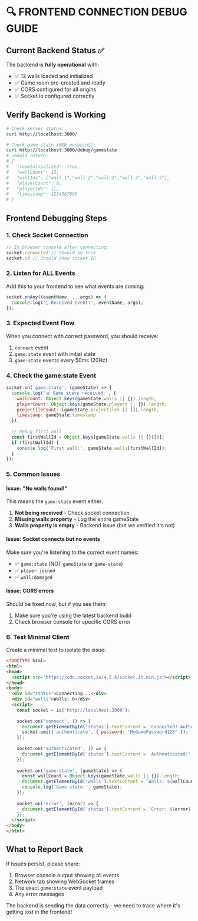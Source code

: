 # 🔍 FRONTEND CONNECTION DEBUG GUIDE

## Current Backend Status ✅
The backend is **fully operational** with:
- ✅ 12 walls loaded and initialized
- ✅ Game room pre-created and ready
- ✅ CORS configured for all origins
- ✅ Socket.io configured correctly

## Verify Backend is Working
```bash
# Check server status:
curl http://localhost:3000/

# Check game state (NEW endpoint):
curl http://localhost:3000/debug/gamestate
# Should return:
# {
#   "roomInitialized": true,
#   "wallCount": 12,
#   "wallIds": ["wall_1","wall_2","wall_3","wall_4","wall_5"],
#   "playerCount": 0,
#   "playerIds": [],
#   "timestamp": 1234567890
# }
```

## Frontend Debugging Steps

### 1. Check Socket Connection
```javascript
// In browser console after connecting:
socket.connected // Should be true
socket.id // Should show socket ID
```

### 2. Listen for ALL Events
Add this to your frontend to see what events are coming:
```javascript
socket.onAny((eventName, ...args) => {
  console.log('📨 Received event:', eventName, args);
});
```

### 3. Expected Event Flow
When you connect with correct password, you should receive:
1. `connect` event
2. `game:state` event with initial state
3. `game:state` events every 50ms (20Hz)

### 4. Check the game:state Event
```javascript
socket.on('game:state', (gameState) => {
  console.log('📊 Game state received:', {
    wallCount: Object.keys(gameState.walls || {}).length,
    playerCount: Object.keys(gameState.players || {}).length,
    projectileCount: (gameState.projectiles || []).length,
    timestamp: gameState.timestamp
  });
  
  // Debug first wall
  const firstWallId = Object.keys(gameState.walls || {})[0];
  if (firstWallId) {
    console.log('First wall:', gameState.walls[firstWallId]);
  }
});
```

### 5. Common Issues

#### Issue: "No walls found!"
This means the `game:state` event either:
1. **Not being received** - Check socket connection
2. **Missing walls property** - Log the entire gameState
3. **Walls property is empty** - Backend issue (but we verified it's not)

#### Issue: Socket connects but no events
Make sure you're listening to the correct event names:
- ✅ `game:state` (NOT `gameState` or `game-state`)
- ✅ `player:joined`
- ✅ `wall:damaged`

#### Issue: CORS errors
Should be fixed now, but if you see them:
1. Make sure you're using the latest backend build
2. Check browser console for specific CORS error

### 6. Test Minimal Client
Create a minimal test to isolate the issue:
```html
<!DOCTYPE html>
<html>
<head>
  <script src="https://cdn.socket.io/4.5.4/socket.io.min.js"></script>
</head>
<body>
  <div id="status">Connecting...</div>
  <div id="walls">Walls: 0</div>
  <script>
    const socket = io('http://localhost:3000');
    
    socket.on('connect', () => {
      document.getElementById('status').textContent = 'Connected! Authenticating...';
      socket.emit('authenticate', { password: 'MyGamePassword123' });
    });
    
    socket.on('authenticated', () => {
      document.getElementById('status').textContent = 'Authenticated!';
    });
    
    socket.on('game:state', (gameState) => {
      const wallCount = Object.keys(gameState.walls || {}).length;
      document.getElementById('walls').textContent = `Walls: ${wallCount}`;
      console.log('Game state:', gameState);
    });
    
    socket.on('error', (error) => {
      document.getElementById('status').textContent = `Error: ${error}`;
    });
  </script>
</body>
</html>
```

## What to Report Back
If issues persist, please share:
1. Browser console output showing all events
2. Network tab showing WebSocket frames
3. The exact `game:state` event payload
4. Any error messages

The backend is sending the data correctly - we need to trace where it's getting lost in the frontend! 